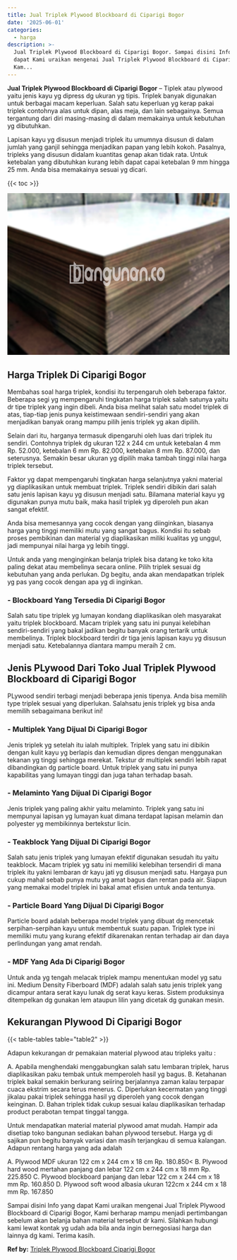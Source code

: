 ```yaml
---
title: Jual Triplek Plywood Blockboard di Ciparigi Bogor
date: '2025-06-01'
categories:
  - harga
description: >-
  Jual Triplek Plywood Blockboard di Ciparigi Bogor. Sampai disini Info yang
  dapat Kami uraikan mengenai Jual Triplek Plywood Blockboard di Ciparigi Bogor,
  Kam...
---
```


**Jual Triplek Plywood Blockboard di Ciparigi Bogor** – Tiplek atau plywood yaitu jenis kayu yg dipress dg ukuran yg tipis. Triplek banyak digunakan untuk berbagai macam keperluan. Salah satu keperluan yg kerap pakai triplek contohnya alas untuk dipan, alas meja, dan lain sebagainya. Semua tergantung dari diri masing-masing di dalam memakainya untuk kebutuhan yg dibutuhkan.

Lapisan kayu yg disusun menjadi triplek itu umumnya disusun di dalam jumlah yang ganjil sehingga menjadikan papan yang lebih kokoh. Pasalnya, tripleks yang disusun didalam kuantitas genap akan tidak rata. Untuk ketebalan yang dibutuhkan kurang lebih dapat capai ketebalan 9 mm hingga 25 mm. Anda bisa memakainya sesuai yg dicari.

{{< toc >}}

![Jual Triplek Plywood Blockboard di Ciparigi Bogor](/images/jual-triplek-murah-25.png)

## Harga Triplek Di Ciparigi Bogor

Membahas soal harga triplek, kondisi itu terpengaruh oleh beberapa faktor. Beberapa segi yg mempengaruhi tingkatan harga triplek salah satunya yaitu dr tipe triplek yang ingin dibeli. Anda bisa melihat salah satu model triplek di atas, tiap-tiap jenis punya keistimewaan sendiri-sendiri yang akan menjadikan banyak orang mampu pilih jenis triplek yg akan dipilih.

Selain dari itu, harganya termasuk dipengaruhi oleh luas dari triplek itu sendiri. Contohnya triplek dg ukuran 122 x 244 cm untuk ketebalan 4 mm Rp. 52.000, ketebalan 6 mm Rp. 82.000, ketebalan 8 mm Rp. 87.000, dan seterusnya. Semakin besar ukuran yg dipilih maka tambah tinggi nilai harga triplek tersebut.

Faktor yg dapat mempengaruhi tingkatan harga selanjutnya yakni material yg diaplikasikan untuk membuat triplek. Triplek sendiri dibikin dari salah satu jenis lapisan kayu yg disusun menjadi satu. Bilamana material kayu yg digunakan punya mutu baik, maka hasil triplek yg diperoleh pun akan sangat efektif.

Anda bisa memesannya yang cocok dengan yang diinginkan, biasanya harga yang tinggi memiliki mutu yang sangat bagus. Kondisi itu sebab proses pembikinan dan material yg diaplikasikan miliki kualitas yg unggul, jadi mempunyai nilai harga yg lebih tinggi.

Untuk anda yang menginginkan belanja triplek bisa datang ke toko kita paling dekat atau membelinya secara online. Pilih triplek sesuai dg kebutuhan yang anda perlukan. Dg begitu, anda akan mendapatkan triplek yg pas yang cocok dengan apa yg di inginkan.

### \- Blockboard Yang Tersedia Di Ciparigi Bogor

Salah satu tipe triplek yg lumayan kondang diaplikasikan oleh masyarakat yaitu triplek blockboard. Macam triplek yang satu ini punyai kelebihan sendiri-sendiri yang bakal jadikan begitu banyak orang tertarik untuk membelinya. Triplek blockboard terdiri dr tiga jenis lapisan kayu yg disusun menjadi satu. Ketebalannya diantara mampu meraih 2 cm.

## Jenis PLywood Dari Toko Jual Triplek Plywood Blockboard di Ciparigi Bogor

PLywood sendiri terbagi menjadi beberapa jenis tipenya. Anda bisa memilih type triplek sesuai yang diperlukan. Salahsatu jenis triplek yg bisa anda memilih sebagaimana berikut ini!

### \- Multiplek Yang Dijual Di Ciparigi Bogor

Jenis triplek yg setelah itu ialah multiplek. Triplek yang satu ini dibikin dengan kulit kayu yg berlapis dan kemudian dipres dengan menggunakan tekanan yg tinggi sehingga merekat. Tekstur dr multiplek sendiri lebih rapat dibandingkan dg particle board. Untuk triplek yang satu ini punya kapabilitas yang lumayan tinggi dan juga tahan terhadap basah.

### \- Melaminto Yang Dijual Di Ciparigi Bogor

Jenis triplek yang paling akhir yaitu melaminto. Triplek yang satu ini mempunyai lapisan yg lumayan kuat dimana terdapat lapisan melamin dan polyester yg membikinnya bertekstur licin.

### \- Teakblock Yang Dijual Di Ciparigi Bogor

Salah satu jenis triplek yang lumayan efektif digunakan sesudah itu yaitu teakblock. Macam triplek yg satu ini memiliki kelebihan tersendiri di mana triplek itu yakni lembaran dr kayu jati yg disusun menjadi satu. Hargaya pun cukup mahal sebab punya mutu yg amat bagus dan rentan pada air. Siapun yang memakai model triplek ini bakal amat efisien untuk anda tentunya.

### \- Particle Board Yang Dijual Di Ciparigi Bogor

Particle board adalah beberapa model triplek yang dibuat dg mencetak serpihan-serpihan kayu untuk membentuk suatu papan. Triplek type ini memiliki mutu yang kurang efektif dikarenakan rentan terhadap air dan daya perlindungan yang amat rendah.

### \- MDF Yang Ada Di Ciparigi Bogor

Untuk anda yg tengah melacak triplek mampu menentukan model yg satu ini. Medium Density Fiberboard (MDF) adalah salah satu jenis triplek yang dicampur antara serat kayu lunak dg serat kayu keras. Sistem produksinya ditempelkan dg gunakan lem ataupun lilin yang dicetak dg gunakan mesin.

## Kekurangan Plywood Di Ciparigi Bogor

{{< table-tables table="table2" >}}

Adapun kekurangan dr pemakaian material plywood atau tripleks yaitu :

A. Apabila menghendaki menggabungkan salah satu lembaran triplek, harus diaplikasikan paku tembak untuk memperoleh hasil yg bagus. B. Ketahanan triplek bakal semakin berkurang seiiring berjalannya zaman kalau terpapar cuaca ekstrim secara terus menerus. C. Diperlukan kecermatan yang tinggi jikalau pakai triplek sehingga hasil yg diperoleh yang cocok dengan keinginan. D. Bahan triplek tidak cukup sesuai kalau diaplikasikan terhadap product perabotan tempat tinggal tangga.

Untuk mendapatkan material material plywood amat mudah. Hampir ada disetiap toko bangunan sediakan bahan plywood tersebut. Harga yg di sajikan pun begitu banyak variasi dan masih terjangkau di semua kalangan. Adapun rentang harga yang ada adalah

A. Plywood MDF ukuran 122 cm x 244 cm x 18 cm Rp. 180.850< B. Plywood hard wood mertahan panjang dan lebar 122 cm x 244 cm x 18 mm Rp. 225.850 C. Plywood blockboard panjang dan lebar 122 cm x 244 cm x 18 mm Rp. 160.850 D. Plywood soft wood albasia ukuran 122cm x 244 cm x 18 mm Rp. 167.850

Sampai disini Info yang dapat Kami uraikan mengenai Jual Triplek Plywood Blockboard di Ciparigi Bogor, Kami berharap mampu menjadi pertimbangan sebelum akan belanja bahan material tersebut dr kami. Silahkan hubungi kami lewat kontak yg udah ada bila anda ingin bernegosiasi harga dan lainnya dg kami. Terima kasih.

**Ref by:** [Triplek Plywood Blockboard Ciparigi Bogor](https://id.wikipedia.org/wiki/Triplek)
